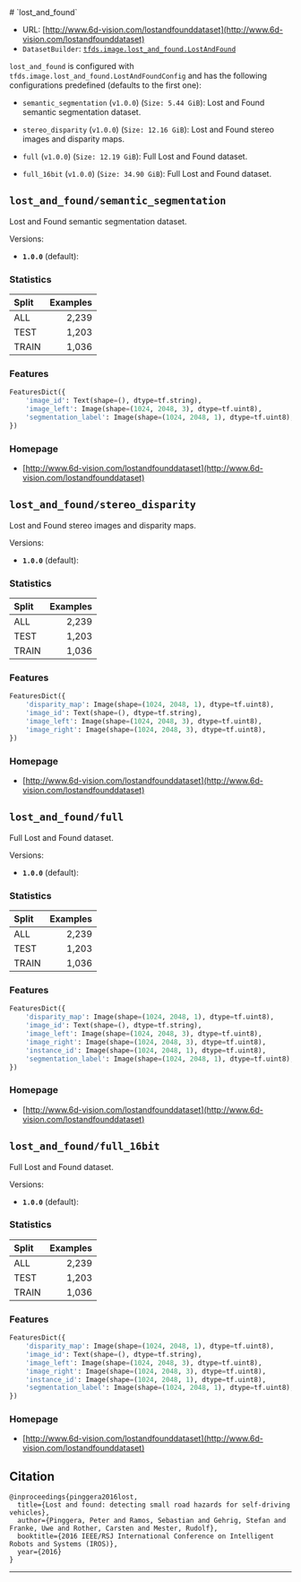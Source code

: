 <div itemscope itemtype="http://schema.org/Dataset">
  <div itemscope itemprop="includedInDataCatalog" itemtype="http://schema.org/DataCatalog">
    <meta itemprop="name" content="TensorFlow Datasets" />
  </div>
  <meta itemprop="name" content="lost_and_found" />
  <meta itemprop="description" content="&#10;The LostAndFound Dataset addresses the problem of detecting unexpected small obstacles on&#10;the road often caused by lost cargo. The dataset comprises 112 stereo video sequences&#10;with 2104 annotated frames (picking roughly every tenth frame from the recorded data).&#10;&#10;The dataset is designed analogous to the &#x27;Cityscapes&#x27; dataset. The datset provides:&#10;- stereo image pairs in either 8 or 16 bit color resolution&#10;- precomputed disparity maps&#10;- coarse semantic labels for objects and street&#10;&#10;Descriptions of the labels are given here: http://www.6d-vision.com/laf_table.pdf&#10;&#10;&#10;To use this dataset:&#10;&#10;```python&#10;import tensorflow_datasets as tfds&#10;&#10;ds = tfds.load(&#x27;lost_and_found&#x27;, split=&#x27;train&#x27;)&#10;for ex in ds.take(4):&#10;  print(ex)&#10;```&#10;&#10;See [the guide](https://www.tensorflow.org/datasets/overview) for more&#10;informations on [tensorflow_datasets](https://www.tensorflow.org/datasets).&#10;&#10;" />
  <meta itemprop="url" content="https://www.tensorflow.org/datasets/catalog/lost_and_found" />
  <meta itemprop="sameAs" content="http://www.6d-vision.com/lostandfounddataset" />
  <meta itemprop="citation" content="&#10;@inproceedings{pinggera2016lost,&#10;  title={Lost and found: detecting small road hazards for self-driving vehicles},&#10;  author={Pinggera, Peter and Ramos, Sebastian and Gehrig, Stefan and Franke, Uwe and Rother, Carsten and Mester, Rudolf},&#10;  booktitle={2016 IEEE/RSJ International Conference on Intelligent Robots and Systems (IROS)},&#10;  year={2016}&#10;}&#10;" />
</div>
# `lost_and_found`

*   URL:
    [http://www.6d-vision.com/lostandfounddataset](http://www.6d-vision.com/lostandfounddataset)
*   `DatasetBuilder`:
    [`tfds.image.lost_and_found.LostAndFound`](https://github.com/tensorflow/datasets/tree/master/tensorflow_datasets/image/lost_and_found.py)

`lost_and_found` is configured with
`tfds.image.lost_and_found.LostAndFoundConfig` and has the following
configurations predefined (defaults to the first one):

*   `semantic_segmentation` (`v1.0.0`) (`Size: 5.44 GiB`): Lost and Found
    semantic segmentation dataset.

*   `stereo_disparity` (`v1.0.0`) (`Size: 12.16 GiB`): Lost and Found stereo
    images and disparity maps.

*   `full` (`v1.0.0`) (`Size: 12.19 GiB`): Full Lost and Found dataset.

*   `full_16bit` (`v1.0.0`) (`Size: 34.90 GiB`): Full Lost and Found dataset.

## `lost_and_found/semantic_segmentation`
Lost and Found semantic segmentation dataset.

Versions:

*   **`1.0.0`** (default):

### Statistics

Split | Examples
:---- | -------:
ALL   | 2,239
TEST  | 1,203
TRAIN | 1,036

### Features
```python
FeaturesDict({
    'image_id': Text(shape=(), dtype=tf.string),
    'image_left': Image(shape=(1024, 2048, 3), dtype=tf.uint8),
    'segmentation_label': Image(shape=(1024, 2048, 1), dtype=tf.uint8),
})
```

### Homepage

*   [http://www.6d-vision.com/lostandfounddataset](http://www.6d-vision.com/lostandfounddataset)

## `lost_and_found/stereo_disparity`
Lost and Found stereo images and disparity maps.

Versions:

*   **`1.0.0`** (default):

### Statistics

Split | Examples
:---- | -------:
ALL   | 2,239
TEST  | 1,203
TRAIN | 1,036

### Features
```python
FeaturesDict({
    'disparity_map': Image(shape=(1024, 2048, 1), dtype=tf.uint8),
    'image_id': Text(shape=(), dtype=tf.string),
    'image_left': Image(shape=(1024, 2048, 3), dtype=tf.uint8),
    'image_right': Image(shape=(1024, 2048, 3), dtype=tf.uint8),
})
```

### Homepage

*   [http://www.6d-vision.com/lostandfounddataset](http://www.6d-vision.com/lostandfounddataset)

## `lost_and_found/full`
Full Lost and Found dataset.

Versions:

*   **`1.0.0`** (default):

### Statistics

Split | Examples
:---- | -------:
ALL   | 2,239
TEST  | 1,203
TRAIN | 1,036

### Features
```python
FeaturesDict({
    'disparity_map': Image(shape=(1024, 2048, 1), dtype=tf.uint8),
    'image_id': Text(shape=(), dtype=tf.string),
    'image_left': Image(shape=(1024, 2048, 3), dtype=tf.uint8),
    'image_right': Image(shape=(1024, 2048, 3), dtype=tf.uint8),
    'instance_id': Image(shape=(1024, 2048, 1), dtype=tf.uint8),
    'segmentation_label': Image(shape=(1024, 2048, 1), dtype=tf.uint8),
})
```

### Homepage

*   [http://www.6d-vision.com/lostandfounddataset](http://www.6d-vision.com/lostandfounddataset)

## `lost_and_found/full_16bit`
Full Lost and Found dataset.

Versions:

*   **`1.0.0`** (default):

### Statistics

Split | Examples
:---- | -------:
ALL   | 2,239
TEST  | 1,203
TRAIN | 1,036

### Features
```python
FeaturesDict({
    'disparity_map': Image(shape=(1024, 2048, 1), dtype=tf.uint8),
    'image_id': Text(shape=(), dtype=tf.string),
    'image_left': Image(shape=(1024, 2048, 3), dtype=tf.uint8),
    'image_right': Image(shape=(1024, 2048, 3), dtype=tf.uint8),
    'instance_id': Image(shape=(1024, 2048, 1), dtype=tf.uint8),
    'segmentation_label': Image(shape=(1024, 2048, 1), dtype=tf.uint8),
})
```

### Homepage

*   [http://www.6d-vision.com/lostandfounddataset](http://www.6d-vision.com/lostandfounddataset)

## Citation
```
@inproceedings{pinggera2016lost,
  title={Lost and found: detecting small road hazards for self-driving vehicles},
  author={Pinggera, Peter and Ramos, Sebastian and Gehrig, Stefan and Franke, Uwe and Rother, Carsten and Mester, Rudolf},
  booktitle={2016 IEEE/RSJ International Conference on Intelligent Robots and Systems (IROS)},
  year={2016}
}
```

--------------------------------------------------------------------------------
